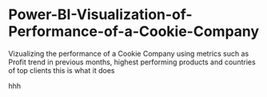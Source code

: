 # Power-BI-Visualization-of-Performance-of-a-Cookie-Company
Vizualizing the performance of a Cookie Company using metrics such as Profit trend in previous months, highest performing products and countries of top clients
this is what it does


hhh
